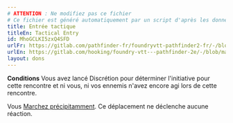 ```yaml
---
# ATTENTION : Ne modifiez pas ce fichier
# Ce fichier est généré automatiquement par un script d'après les données du module Foundry VTT officiel et de sa traduction
title: Entrée tactique
titleEn: Tactical Entry
id: MhoGCLKI5zxQ4SFD
urlFr: https://gitlab.com/pathfinder-fr/foundryvtt-pathfinder2-fr/-/blob/master/data/feats/MhoGCLKI5zxQ4SFD.htm
urlEn: https://gitlab.com/hooking/foundry-vtt---pathfinder-2e/-/blob/master/packs/data/feats.db/tactical-entry.json
layout: dons
---
```

**Conditions** Vous avez lancé Discrétion pour déterminer l'initiative pour cette rencontre et ni vous, ni vos ennemis n'avez encore agi lors de cette rencontre.

Vous [Marchez précipitamment](../actions/marcher-rapidement.html). Ce déplacement ne déclenche aucune réaction.
